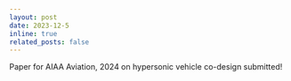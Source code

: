 ```yaml
---
layout: post
date: 2023-12-5 
inline: true
related_posts: false
---
```


Paper for AIAA Aviation, 2024 on hypersonic vehicle co-design submitted!
